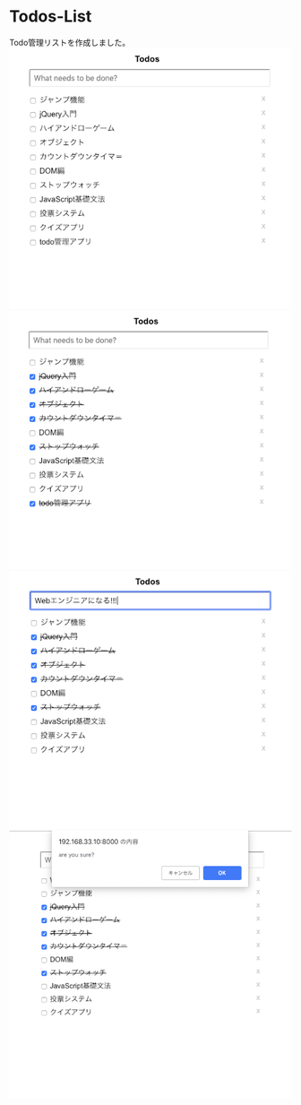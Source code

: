 # Todos-List
Todo管理リストを作成しました。
<img src="todos.png">
<img src="todos2.png">
<img src="todos3.png">
<img src="todos4.png">
